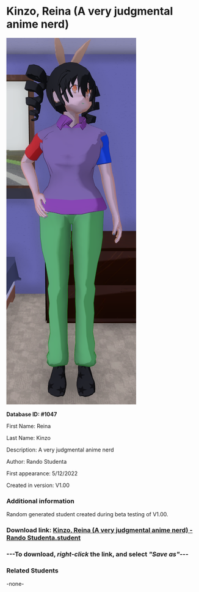 # Kinzo, Reina (A very judgmental anime nerd)

<img src="../../Files/Images/Kinzo, Reina (A very judgmental anime nerd).png" title="Kinzo, Reina (A very judgmental anime nerd) - Rando Studenta">

**Database ID: #1047**

First Name: Reina

Last Name: Kinzo

Description: A very judgmental anime nerd

Author: Rando Studenta

First appearance: 5/12/2022

Created in version: V1.00

### Additional information

Random generated student created during beta testing of V1.00.

### Download link: <a href="https://raw.githubusercontent.com/Arbiter1223/Daigaku-Gurashi-Custom-Students/master/Files/Student%20Files/Kinzo%2C%20Reina%20(A%20very%20judgmental%20anime%20nerd)%20-%20Rando%20Studenta.student">Kinzo, Reina (A very judgmental anime nerd) - Rando Studenta.student</a>

### ---**To download, _right-click_ the link, and select _"Save as"_**---

### Related Students

-none-
